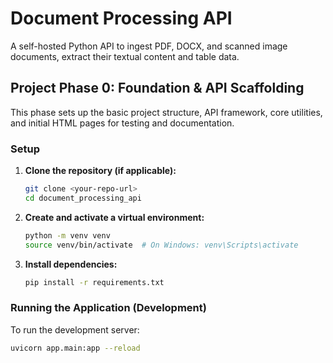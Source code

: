 # Document Processing API

A self-hosted Python API to ingest PDF, DOCX, and scanned image documents, extract their textual content and table data.

## Project Phase 0: Foundation & API Scaffolding

This phase sets up the basic project structure, API framework, core utilities, and initial HTML pages for testing and documentation.

### Setup

1.  **Clone the repository (if applicable):**
    ```bash
    git clone <your-repo-url>
    cd document_processing_api
    ```

2.  **Create and activate a virtual environment:**
    ```bash
    python -m venv venv
    source venv/bin/activate  # On Windows: venv\Scripts\activate
    ```

3.  **Install dependencies:**
    ```bash
    pip install -r requirements.txt
    ```

### Running the Application (Development)

To run the development server:
```bash
uvicorn app.main:app --reload